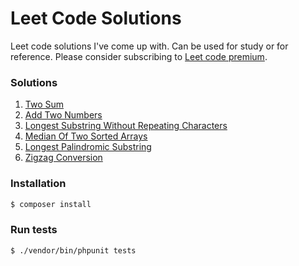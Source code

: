 # Leet Code Solutions

Leet code solutions I've come up with. Can be used for study or for reference. Please consider subscribing to [Leet code premium](https://leetcode.com/subscribe/).

### Solutions
1. [Two Sum](app/TwoSum)
2. [Add Two Numbers](app/AddTwoNumbers)
3. [Longest Substring Without Repeating Characters](app/LongestSubstringWithoutRepeatingCharacters)
4. [Median Of Two Sorted Arrays](app/MedianOfTwoSortedArrays)
5. [Longest Palindromic Substring](app/LongestPalindromicSubstring)
6. [Zigzag Conversion](app/ZigZagConversion)

### Installation

```bash
$ composer install
```

### Run tests
```bash
$ ./vendor/bin/phpunit tests
```